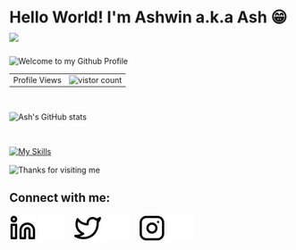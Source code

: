 # Hello World! I'm Ashwin a.k.a Ash 😁 <img src="https://raw.githubusercontent.com/aemmadi/aemmadi/master/wave.gif" width="25">

<!--
**Ash-Codename47/Ash-Codename47** is a ✨ _special_ ✨ repository because its `README.md` (this file) appears on your GitHub profile.

Here are some ideas to get you started:

- 🔭 I’m currently working on ...
- 🌱 I’m currently learning ...
- 👯 I’m looking to collaborate on ...
- 🤔 I’m looking for help with ...
- 💬 Ask me about ...
- 📫 How to reach me: ...
- 😄 Pronouns: ...
- ⚡ Fun fact: ...
-->

<img src="https://github.com/BrunnerLivio/brunnerlivio/blob/master/images/welcome.png?raw=true" style="max-width: 100%;" alt="Welcome to my Github Profile" />
  
<table align="center">
  <tr>
    <td> Profile Views </td>
    <td><img src="https://profile-counter.glitch.me/Ash-Codename47/count.svg" alt="vistor count" height="20" /></td>
  </tr>
</table>

<br />

![Ash's GitHub stats](https://github-readme-stats.vercel.app/api?username=Ash-Codename47&show_icons=true&theme=github_dark)

<br />

[![My Skills](https://skillicons.dev/icons?i=git,cpp,java,html,css,bootstrap,js,jquery,nodejs,react)](https://skillicons.dev)

<img height="100" alt="Thanks for visiting me" width="100%" align="center" src="https://raw.githubusercontent.com/BrunnerLivio/brunnerlivio/master/images/marquee.svg" />

## Connect with me:

[![linkedin](./img/linkedin-light.svg)](https://linkedin.com/in/ashwin-kumar-jk-4a6a87103#gh-light-mode-only)
[![linkedin](./img/linkedin-dark.svg)](https://linkedin.com/in/ashwin-kumar-jk-4a6a87103#gh-dark-mode-only)
&nbsp;&nbsp;
[![twitter](./img/twitter-light.svg)](https://twitter.com/jkak27#gh-light-mode-only)
[![twitter](./img/twitter-dark.svg)](https://twitter.com/jkak27#gh-dark-mode-only)
&nbsp;&nbsp;
[![instagram](./img/instagram-light.svg)](https://instagram.com/jkak_27#gh-light-mode-only)
[![instagram](./img/instagram-dark.svg)](https://instagram.com/jkak_27#gh-dark-mode-only)


[linkedin]: https://www.linkedin.com/in/ashwin-kumar-jk-4a6a87103/
[twitter]: https://twitter.com/jkak27
[instagram]: https://www.instagram.com/jkak_27


